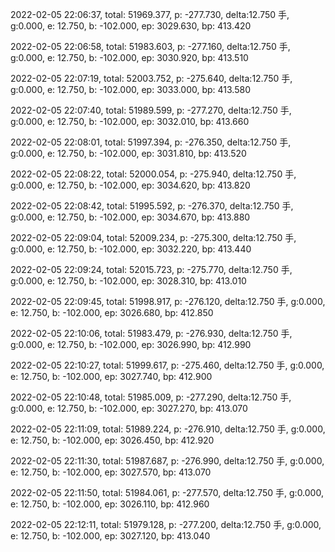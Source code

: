 2022-02-05 22:06:37, total: 51969.377, p: -277.730, delta:12.750 手, g:0.000, e: 12.750, b: -102.000, ep: 3029.630, bp: 413.420

2022-02-05 22:06:58, total: 51983.603, p: -277.160, delta:12.750 手, g:0.000, e: 12.750, b: -102.000, ep: 3030.920, bp: 413.510

2022-02-05 22:07:19, total: 52003.752, p: -275.640, delta:12.750 手, g:0.000, e: 12.750, b: -102.000, ep: 3033.000, bp: 413.580

2022-02-05 22:07:40, total: 51989.599, p: -277.270, delta:12.750 手, g:0.000, e: 12.750, b: -102.000, ep: 3032.010, bp: 413.660

2022-02-05 22:08:01, total: 51997.394, p: -276.350, delta:12.750 手, g:0.000, e: 12.750, b: -102.000, ep: 3031.810, bp: 413.520

2022-02-05 22:08:22, total: 52000.054, p: -275.940, delta:12.750 手, g:0.000, e: 12.750, b: -102.000, ep: 3034.620, bp: 413.820

2022-02-05 22:08:42, total: 51995.592, p: -276.370, delta:12.750 手, g:0.000, e: 12.750, b: -102.000, ep: 3034.670, bp: 413.880

2022-02-05 22:09:04, total: 52009.234, p: -275.300, delta:12.750 手, g:0.000, e: 12.750, b: -102.000, ep: 3032.220, bp: 413.440

2022-02-05 22:09:24, total: 52015.723, p: -275.770, delta:12.750 手, g:0.000, e: 12.750, b: -102.000, ep: 3028.310, bp: 413.010

2022-02-05 22:09:45, total: 51998.917, p: -276.120, delta:12.750 手, g:0.000, e: 12.750, b: -102.000, ep: 3026.680, bp: 412.850

2022-02-05 22:10:06, total: 51983.479, p: -276.930, delta:12.750 手, g:0.000, e: 12.750, b: -102.000, ep: 3026.990, bp: 412.990

2022-02-05 22:10:27, total: 51999.617, p: -275.460, delta:12.750 手, g:0.000, e: 12.750, b: -102.000, ep: 3027.740, bp: 412.900

2022-02-05 22:10:48, total: 51985.009, p: -277.290, delta:12.750 手, g:0.000, e: 12.750, b: -102.000, ep: 3027.270, bp: 413.070

2022-02-05 22:11:09, total: 51989.224, p: -276.910, delta:12.750 手, g:0.000, e: 12.750, b: -102.000, ep: 3026.450, bp: 412.920

2022-02-05 22:11:30, total: 51987.687, p: -276.990, delta:12.750 手, g:0.000, e: 12.750, b: -102.000, ep: 3027.570, bp: 413.070

2022-02-05 22:11:50, total: 51984.061, p: -277.570, delta:12.750 手, g:0.000, e: 12.750, b: -102.000, ep: 3026.110, bp: 412.960

2022-02-05 22:12:11, total: 51979.128, p: -277.200, delta:12.750 手, g:0.000, e: 12.750, b: -102.000, ep: 3027.120, bp: 413.040